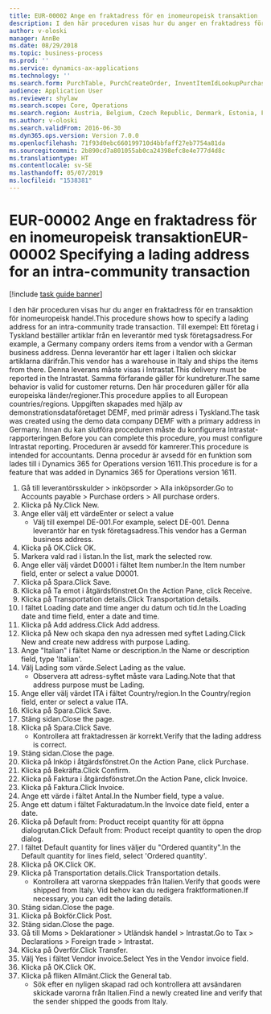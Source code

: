 ```yaml
---
title: EUR-00002 Ange en fraktadress för en inomeuropeisk transaktion
description: I den här proceduren visas hur du anger en fraktadress för en transaktion för inomeuropeisk handel.
author: v-oloski
manager: AnnBe
ms.date: 08/29/2018
ms.topic: business-process
ms.prod: ''
ms.service: dynamics-ax-applications
ms.technology: ''
ms.search.form: PurchTable, PurchCreateOrder, InventItemIdLookupPurchase, TransportationDocument, LogisticsPostalAddress, SysLookupMultiSelectGrid,  VendEditInvoice, VendEditInvoiceDefaultQuantityForLinesDropDialog, Intrastat, SysQueryForm
audience: Application User
ms.reviewer: shylaw
ms.search.scope: Core, Operations
ms.search.region: Austria, Belgium, Czech Republic, Denmark, Estonia, Finland, France, Germany, Hungary, Ireland, Italy, Latvia, Lithuania, Netherlands, Poland, Spain, Sweden, United Kingdom
ms.author: v-oloski
ms.search.validFrom: 2016-06-30
ms.dyn365.ops.version: Version 7.0.0
ms.openlocfilehash: 71f93d0ebc660199710d4bbfaff27eb7754a81da
ms.sourcegitcommit: 2b890cd7a801055ab0ca24398efc8e4e777d4d8c
ms.translationtype: HT
ms.contentlocale: sv-SE
ms.lasthandoff: 05/07/2019
ms.locfileid: "1538381"
---
```

# <a name="eur-00002-specifying-a-lading-address-for-an-intra-community-transaction"></a><span data-ttu-id="7b130-103">EUR-00002 Ange en fraktadress för en inomeuropeisk transaktion</span><span class="sxs-lookup"><span data-stu-id="7b130-103">EUR-00002 Specifying a lading address for an intra-community transaction</span></span>

[!include [task guide banner](../../includes/task-guide-banner.md)]

<span data-ttu-id="7b130-104">I den här proceduren visas hur du anger en fraktadress för en transaktion för inomeuropeisk handel.</span><span class="sxs-lookup"><span data-stu-id="7b130-104">This procedure shows how to specify a lading address for an intra-community trade transaction.</span></span> <span data-ttu-id="7b130-105">Till exempel: Ett företag i Tyskland beställer artiklar från en leverantör med tysk företagsadress.</span><span class="sxs-lookup"><span data-stu-id="7b130-105">For example, a Germany company orders items from a vendor with a German business address.</span></span> <span data-ttu-id="7b130-106">Denna leverantör har ett lager i Italien och skickar artiklarna därifrån.</span><span class="sxs-lookup"><span data-stu-id="7b130-106">This vendor has a warehouse in Italy and ships the items from there.</span></span> <span data-ttu-id="7b130-107">Denna leverans måste visas i Intrastat.</span><span class="sxs-lookup"><span data-stu-id="7b130-107">This delivery must be reported in the Intrastat.</span></span> <span data-ttu-id="7b130-108">Samma förfarande gäller för kundreturer.</span><span class="sxs-lookup"><span data-stu-id="7b130-108">The same behavior is valid for customer returns.</span></span>
<span data-ttu-id="7b130-109">Den här proceduren gäller för alla europeiska länder/regioner.</span><span class="sxs-lookup"><span data-stu-id="7b130-109">This procedure applies to all European countries/regions.</span></span> <span data-ttu-id="7b130-110">Uppgiften skapades med hjälp av demonstrationsdataföretaget DEMF, med primär adress i Tyskland.</span><span class="sxs-lookup"><span data-stu-id="7b130-110">The task was created using the demo data company DEMF with a primary address in Germany.</span></span> <span data-ttu-id="7b130-111">Innan du kan slutföra proceduren måste du konfigurera Intrastat-rapporteringen.</span><span class="sxs-lookup"><span data-stu-id="7b130-111">Before you can complete this procedure, you must configure Intrastat reporting.</span></span> <span data-ttu-id="7b130-112">Proceduren är avsedd för kamrerer.</span><span class="sxs-lookup"><span data-stu-id="7b130-112">This procedure is intended for accountants.</span></span> <span data-ttu-id="7b130-113">Denna procedur är avsedd för en funktion som lades till i Dynamics 365 for Operations version 1611.</span><span class="sxs-lookup"><span data-stu-id="7b130-113">This procedure is for a feature that was added in Dynamics 365 for Operations version 1611.</span></span>

1. <span data-ttu-id="7b130-114">Gå till leverantörsskulder > inköpsorder > Alla inköpsorder.</span><span class="sxs-lookup"><span data-stu-id="7b130-114">Go to Accounts payable > Purchase orders > All purchase orders.</span></span>
2. <span data-ttu-id="7b130-115">Klicka på Ny.</span><span class="sxs-lookup"><span data-stu-id="7b130-115">Click New.</span></span>
3. <span data-ttu-id="7b130-116">Ange eller välj ett värde</span><span class="sxs-lookup"><span data-stu-id="7b130-116">Enter or select a value</span></span>
    * <span data-ttu-id="7b130-117">Välj till exempel DE-001.</span><span class="sxs-lookup"><span data-stu-id="7b130-117">For example, select DE-001.</span></span> <span data-ttu-id="7b130-118">Denna leverantör har en tysk företagsadress.</span><span class="sxs-lookup"><span data-stu-id="7b130-118">This vendor has a German business address.</span></span>  
4. <span data-ttu-id="7b130-119">Klicka på OK.</span><span class="sxs-lookup"><span data-stu-id="7b130-119">Click OK.</span></span>
5. <span data-ttu-id="7b130-120">Markera vald rad i listan.</span><span class="sxs-lookup"><span data-stu-id="7b130-120">In the list, mark the selected row.</span></span>
6. <span data-ttu-id="7b130-121">Ange eller välj värdet D0001 i fältet Item number.</span><span class="sxs-lookup"><span data-stu-id="7b130-121">In the Item number field, enter or select a value D0001.</span></span>
7. <span data-ttu-id="7b130-122">Klicka på Spara.</span><span class="sxs-lookup"><span data-stu-id="7b130-122">Click Save.</span></span>
8. <span data-ttu-id="7b130-123">Klicka på Ta emot i åtgärdsfönstret.</span><span class="sxs-lookup"><span data-stu-id="7b130-123">On the Action Pane, click Receive.</span></span>
9. <span data-ttu-id="7b130-124">Klicka på Transportation details.</span><span class="sxs-lookup"><span data-stu-id="7b130-124">Click Transportation details.</span></span>
10. <span data-ttu-id="7b130-125">I fältet Loading date and time anger du datum och tid.</span><span class="sxs-lookup"><span data-stu-id="7b130-125">In the Loading date and time field, enter a date and time.</span></span>
11. <span data-ttu-id="7b130-126">Klicka på Add address.</span><span class="sxs-lookup"><span data-stu-id="7b130-126">Click Add address.</span></span>
12. <span data-ttu-id="7b130-127">Klicka på New och skapa den nya adressen med syftet Lading.</span><span class="sxs-lookup"><span data-stu-id="7b130-127">Click New and create new address with purpose Lading.</span></span>
13. <span data-ttu-id="7b130-128">Ange "Italian" i fältet Name or description.</span><span class="sxs-lookup"><span data-stu-id="7b130-128">In the Name or description field, type 'Italian'.</span></span>
14. <span data-ttu-id="7b130-129">Välj Lading som värde.</span><span class="sxs-lookup"><span data-stu-id="7b130-129">Select Lading as the value.</span></span>
    * <span data-ttu-id="7b130-130">Observera att adress-syftet måste vara Lading.</span><span class="sxs-lookup"><span data-stu-id="7b130-130">Note that that address purpose must be Lading.</span></span>  
15. <span data-ttu-id="7b130-131">Ange eller välj värdet ITA i fältet Country/region.</span><span class="sxs-lookup"><span data-stu-id="7b130-131">In the Country/region field, enter or select a value ITA.</span></span>
16. <span data-ttu-id="7b130-132">Klicka på Spara.</span><span class="sxs-lookup"><span data-stu-id="7b130-132">Click Save.</span></span>
17. <span data-ttu-id="7b130-133">Stäng sidan.</span><span class="sxs-lookup"><span data-stu-id="7b130-133">Close the page.</span></span>
18. <span data-ttu-id="7b130-134">Klicka på Spara.</span><span class="sxs-lookup"><span data-stu-id="7b130-134">Click Save.</span></span>
    * <span data-ttu-id="7b130-135">Kontrollera att fraktadressen är korrekt.</span><span class="sxs-lookup"><span data-stu-id="7b130-135">Verify that the lading address is correct.</span></span>  
19. <span data-ttu-id="7b130-136">Stäng sidan.</span><span class="sxs-lookup"><span data-stu-id="7b130-136">Close the page.</span></span>
20. <span data-ttu-id="7b130-137">Klicka på Inköp i åtgärdsfönstret.</span><span class="sxs-lookup"><span data-stu-id="7b130-137">On the Action Pane, click Purchase.</span></span>
21. <span data-ttu-id="7b130-138">Klicka på Bekräfta.</span><span class="sxs-lookup"><span data-stu-id="7b130-138">Click Confirm.</span></span>
22. <span data-ttu-id="7b130-139">Klicka på Faktura i åtgärdsfönstret.</span><span class="sxs-lookup"><span data-stu-id="7b130-139">On the Action Pane, click Invoice.</span></span>
23. <span data-ttu-id="7b130-140">Klicka på Faktura.</span><span class="sxs-lookup"><span data-stu-id="7b130-140">Click Invoice.</span></span>
24. <span data-ttu-id="7b130-141">Ange ett värde i fältet Antal.</span><span class="sxs-lookup"><span data-stu-id="7b130-141">In the Number field, type a value.</span></span>
25. <span data-ttu-id="7b130-142">Ange ett datum i fältet Fakturadatum.</span><span class="sxs-lookup"><span data-stu-id="7b130-142">In the Invoice date field, enter a date.</span></span>
26. <span data-ttu-id="7b130-143">Klicka på Default from: Product receipt quantity för att öppna dialogrutan.</span><span class="sxs-lookup"><span data-stu-id="7b130-143">Click Default from: Product receipt quantity to open the drop dialog.</span></span>
27. <span data-ttu-id="7b130-144">I fältet Default quantity for lines väljer du "Ordered quantity".</span><span class="sxs-lookup"><span data-stu-id="7b130-144">In the Default quantity for lines field, select 'Ordered quantity'.</span></span>
28. <span data-ttu-id="7b130-145">Klicka på OK.</span><span class="sxs-lookup"><span data-stu-id="7b130-145">Click OK.</span></span>
29. <span data-ttu-id="7b130-146">Klicka på Transportation details.</span><span class="sxs-lookup"><span data-stu-id="7b130-146">Click Transportation details.</span></span>
    * <span data-ttu-id="7b130-147">Kontrollera att varorna skeppades från Italien.</span><span class="sxs-lookup"><span data-stu-id="7b130-147">Verify that goods were shipped from Italy.</span></span> <span data-ttu-id="7b130-148">Vid behov kan du redigera fraktformationen.</span><span class="sxs-lookup"><span data-stu-id="7b130-148">If necessary, you can edit the lading details.</span></span>  
30. <span data-ttu-id="7b130-149">Stäng sidan.</span><span class="sxs-lookup"><span data-stu-id="7b130-149">Close the page.</span></span>
31. <span data-ttu-id="7b130-150">Klicka på Bokför.</span><span class="sxs-lookup"><span data-stu-id="7b130-150">Click Post.</span></span>
32. <span data-ttu-id="7b130-151">Stäng sidan.</span><span class="sxs-lookup"><span data-stu-id="7b130-151">Close the page.</span></span>
33. <span data-ttu-id="7b130-152">Gå till Moms > Deklarationer > Utländsk handel > Intrastat.</span><span class="sxs-lookup"><span data-stu-id="7b130-152">Go to Tax > Declarations > Foreign trade > Intrastat.</span></span>
34. <span data-ttu-id="7b130-153">Klicka på Överför.</span><span class="sxs-lookup"><span data-stu-id="7b130-153">Click Transfer.</span></span>
35. <span data-ttu-id="7b130-154">Välj Yes i fältet Vendor invoice.</span><span class="sxs-lookup"><span data-stu-id="7b130-154">Select Yes in the Vendor invoice field.</span></span>
36. <span data-ttu-id="7b130-155">Klicka på OK.</span><span class="sxs-lookup"><span data-stu-id="7b130-155">Click OK.</span></span>
37. <span data-ttu-id="7b130-156">Klicka på fliken Allmänt.</span><span class="sxs-lookup"><span data-stu-id="7b130-156">Click the General tab.</span></span>
    * <span data-ttu-id="7b130-157">Sök efter en nyligen skapad rad och kontrollera att avsändaren skickade varorna från Italien.</span><span class="sxs-lookup"><span data-stu-id="7b130-157">Find a newly created line and verify that the sender shipped the goods from Italy.</span></span>  

